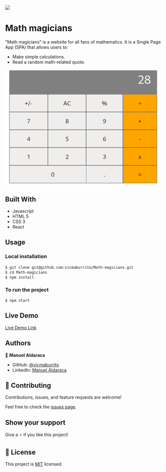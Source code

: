 ![](https://img.shields.io/badge/Microverse-blueviolet)
# Math magicians
"Math magicians" is a website for all fans of mathematics. It is a Single Page App (SPA) that allows users to:

- Make simple calculations.
- Read a random math-related quote.

![screenshot](./app.png)

## Built With

- Javascript
- HTML 5
- CSS 3
- React

## Usage
### Local installation
```console
$ git clone git@github.com:vicmaburrito/Math-magicians.git
$ cd Math-magicians
$ npm install 
```

### To run the project
```console
$ npm start 
```

## Live Demo

[Live Demo Link](#)

## Authors

👤 **Manuel Aldaraca**

- GitHub: [@vicmaburrito](https://github.com/vicmaburrito)
- LinkedIn: [Manuel Aldaraca](https://www.linkedin.com/in/manuel-aldaraca)

## 🤝 Contributing

Contributions, issues, and feature requests are welcome!

Feel free to check the [issues page](https://github.com/vicmaburrito/Math-magicians/issues/new).

## Show your support

Give a ⭐️ if you like this project!

## 📝 License

This project is [MIT](./LICENSE) licensed.
